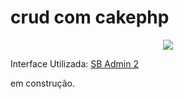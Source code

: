 # crud com cakephp


<p align="center">
  <img src="http://angelitomg.com/blog/wp-content/uploads/2012/12/cakephp_logo_250_trans.png" >
</p>

Interface Utilizada: [SB Admin 2](https://startbootstrap.com/template-overviews/sb-admin-2/)


em construção.